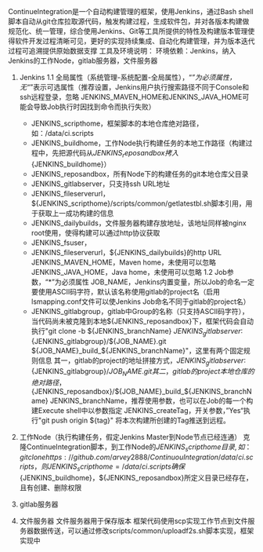﻿ContinueIntegration是一个自动构建管理的框架，使用Jenkins，通过Bash shell脚本自动从git仓库拉取源代码，触发构建过程，生成软件包，并对各版本构建做规范化、统一管理，综合使用Jenkins、Git等工具所提供的特性及构建版本管理使得软件开发过程清晰可见，更好的实现持续集成、自动化构建管理，并为版本迭代过程可追溯提供原始数据支撑
工具及环境说明：
环境依赖：Jenkins，纳入Jenkins的工作Node，gitlab服务器，文件服务器
1. Jenkins
   1.1 全局属性（系统管理-系统配置-全局属性），“*”为必须属性，无“*”表示可选属性（推荐设置，Jenkins用户执行搜索路径不同于Console和ssh远程登录，忽略 JENKINS_MAVEN_HOME和JENKINS_JAVA_HOME可能会导致Job执行时因找到命令而执行失败）
   * JENKINS_scripthome，框架脚本的本地仓库绝对路径，如：/data/ci.scripts
   * JENKINS_buildhome，工作Node执行构建任务的本地工作路径（构建过程中，先把源代码从${JENKINS_reposandbox}拷入${JENKINS_buildhome}）
   * JENKINS_reposandbox，所有Node下的构建任务的git本地仓库父目录
   * JENKINS_gitlabserver，只支持ssh URL地址
   * JENKINS_fileserverurl，${JENKINS_scripthome}/scripts/common/getlatestbl.sh脚本引用，用于获取上一成功构建的信息
   * JENKINS_dailybuilds，文件服务器构建存放地址，该地址同样被nginx root使用，使得构建可以通过http协议获取
   * JENKINS_fsuser，
   * JENKINS_fileserverurl，${JENKINS_dailybuilds}的http URL
     JENKINS_MAVEN_HOME，Maven home，未使用可以忽略
     JENKINS_JAVA_HOME，Java home，未使用可以忽略 
   1.2 Job参数，“*”为必须属性
     JOB_NAME，Jenkins内置变量，所以Job的命名一定要使用ASCII码字符，默认该名称使用gitlab的project名（启用lsmapping.conf文件可以使Jenkins Job命名不同于gitlab的project名）
   * JENKINS_gitlabgroup，gitlab中Group的名称（只支持ASCII码字符），当代码尚未被克隆到本地${JENKINS_reposandbox}下，框架代码会自动执行"git clone -b ${JENKINS_branchName} ${JENKINS_gitlabserver}:${JENKINS_gitlabgroup}/${JOB_NAME}.git ${JOB_NAME}_build_${JENKINS_branchName}"，这里有两个固定规则信息
其一，gitlab的project的地址拼接方式，${JENKINS_gitlabserver}:${JENKINS_gitlabgroup}/${JOB_NAME}.git
其二，gitlab的project本地仓库的绝对路径，${JENKINS_reposandbox}/${JOB_NAME}_build_${JENKINS_branchName}
     JENKINS_branchName，推荐使用参数，也可以在Job的每一个构建Execute shell中以参数指定
     JENKINS_createTag，开关参数，”Yes“执行"git push origin ${tag}" 将本次构建所创建的Tag推送到远程。 

2. 工作Node（执行构建任务，假定Jenkins Master到Node节点已经连通）
   克隆ContinueIntegration脚本，到工作Node的${JENKINS_scripthome}目录,如：git clone https://github.com/arvey2888/ContinuouIntegration /data/ci.scripts，则JENKINS_scripthome=/data/ci.scripts
   确保${JENKINS_buildhome}，${JENKINS_reposandbox}所定义目录已经存在，且有创建、删除权限

3. gitlab服务器

4. 文件服务器
   文件服务器用于保存版本
   框架代码使用scp实现工作节点到文件服务器数据传送，可以通过修改scripts/common/uploadf2s.sh脚本实现，框架实现中
